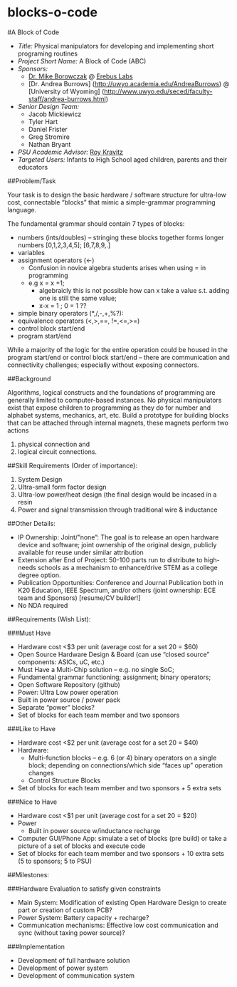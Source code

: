 blocks-o-code
=============

#A Block of Code
+ *Title:* Physical manipulators for developing and implementing short programing routines 
+ *Project Short Name:* A Block of Code (ABC)
+ *Sponsors:* 
  + [Dr. Mike Borowczak](https://www.linkedin.com/in/mborowczak) @ [Erebus Labs](http://www.erebuslabs.com)
  + [Dr. Andrea Burrows] (http://uwyo.academia.edu/AndreaBurrows) @ [University of Wyoming] (http://www.uwyo.edu/seced/faculty-staff/andrea-burrows.html)
+ *Senior Design Team:* 
  + Jacob Mickiewicz 
  + Tyler Hart
  + Daniel Frister
  + Greg Stromire
  + Nathan Bryant
+ *PSU Academic Advisor:* [Roy Kravitz](http://www.pdx.edu/directory/name/roy_kravitz) 
+ *Targeted Users:* Infants to High School aged children, parents and their educators


##Problem/Task

Your task is to design the basic hardware / software structure for ultra-low cost, connectable “blocks” that mimic a simple-grammar programming language. 

The fundamental grammar should contain 7 types of blocks:
+ numbers (ints/doubles) – stringing these blocks together forms longer numbers [0,1,2,3,4,5]; [6,7,8,9,.]
+ variables  
+ assignment operators (<-)
  - Confusion in novice algebra students arises when using = in programming
  - e.g x = x +1; 
    - algebraicly this is not possible how can x take a value s.t. adding one is still the same value; 
    - x-x = 1 ;  0 = 1 ??
+ simple binary operators (*,/,-,+,%?): 
+ equivalence operators (<,>,==, !=,<=,>=)
+ control block start/end
+ program start/end

While a majority of the logic for the entire operation could be housed in the program start/end or control block start/end – there are communication and connectivity challenges; especially without exposing connectors. 

##Background

Algorithms, logical constructs and the foundations of programming are generally limited to computer-based instances. No physical manipulators exist that expose children to programming as they do for number and alphabet systems, mechanics, art, etc.  Build a prototype for building blocks that can be attached through internal magnets, these magnets perform two actions 
1. physical connection and 
2. logical circuit connections.

##Skill Requirements (Order of importance):
1. System Design 
2. Ultra-small form factor design
3. Ultra-low power/heat design (the final design would be incased in a resin
4. Power and signal transmission through traditional wire & inductance

##Other Details: 
+ IP Ownership: Joint/”none”: The goal is to release an open hardware device and software; joint ownership of the original design, publicly available for reuse under similar attribution
+ Extension after End of Project: 50-100 parts run to distribute to high-needs schools as a mechanism to enhance/drive STEM as a college degree option.
+ Publication Opportunities: Conference and Journal Publication both in K20 Education, IEEE Spectrum, and/or others (joint ownership: ECE team and Sponsors) [resume/CV builder!]
+ No NDA required

##Requirements (Wish List):

###Must Have

- Hardware cost <$3 per unit (average cost for a set 20 = $60)
- Open Source Hardware Design & Board (can use “closed source” components: ASICs, uC, etc.)
- Must Have a Multi-Chip solution – e.g. no single SoC;
- Fundamental grammar functioning; assignment; binary operators; 
- Open Software Repository (github)
- Power: Ultra Low power operation
- Built in power source / power pack
- Separate “power” blocks?
- Set of blocks for each team member and two sponsors

###Like to Have
- Hardware cost <$2 per unit (average cost for a set 20 = $40)
- Hardware:
  - Multi-function blocks – e.g. 6 (or 4) binary operators on a single block; depending on connections/which side “faces up” operation changes 
  - Control Structure Blocks
- Set of blocks for each team member and two sponsors + 5 extra sets

###Nice to Have
- Hardware cost <$1 per unit (average cost for a set 20 = $20)
- Power
  - Built in power source w/inductance recharge
- Computer GUI/Phone App: simulate a set of blocks (pre build) or take a picture of a set of blocks and execute code
- Set of blocks for each team member and two sponsors + 10 extra sets (5 to sponsors; 5 to PSU)

##Milestones:

###Hardware Evaluation to satisfy given constraints 
- Main System: Modification of existing Open Hardware Design to create part or creation of custom PCB?
- Power System: Battery capacity + recharge?
- Communication mechanisms: Effective low cost communication and sync (without taxing power source)?

###Implementation
- Development of full hardware solution
- Development of power system
- Development of communication system
